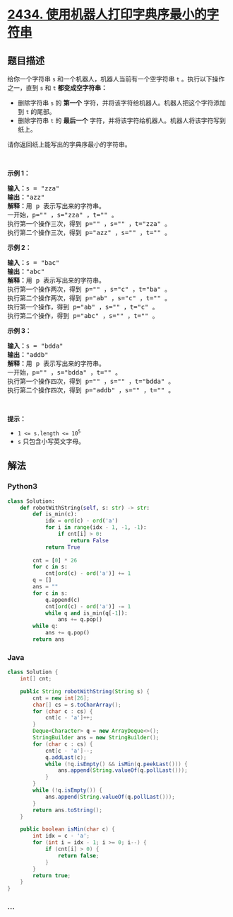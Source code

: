 # [2434. 使用机器人打印字典序最小的字符串](https://leetcode-cn.com/problems/using-a-robot-to-print-the-lexicographically-smallest-string)

## 题目描述

<!-- 这里写题目描述 -->

<p>给你一个字符串&nbsp;<code>s</code>&nbsp;和一个机器人，机器人当前有一个空字符串&nbsp;<code>t</code>&nbsp;。执行以下操作之一，直到&nbsp;<code>s</code> 和&nbsp;<code>t</code>&nbsp;<strong>都变成空字符串：</strong></p>

<ul>
	<li>删除字符串&nbsp;<code>s</code>&nbsp;的 <strong>第一个</strong>&nbsp;字符，并将该字符给机器人。机器人把这个字符添加到 <code>t</code>&nbsp;的尾部。</li>
	<li>删除字符串&nbsp;<code>t</code>&nbsp;的&nbsp;<strong>最后一个</strong>&nbsp;字符，并将该字符给机器人。机器人将该字符写到纸上。</li>
</ul>

<p>请你返回纸上能写出的字典序最小的字符串。</p>

<p>&nbsp;</p>

<p><strong>示例 1：</strong></p>

<pre><b>输入：</b>s = "zza"
<b>输出：</b>"azz"
<b>解释：</b>用 p 表示写出来的字符串。
一开始，p="" ，s="zza" ，t="" 。
执行第一个操作三次，得到 p="" ，s="" ，t="zza" 。
执行第二个操作三次，得到 p="azz" ，s="" ，t="" 。
</pre>

<p><strong>示例 2：</strong></p>

<pre><b>输入：</b>s = "bac"
<b>输出：</b>"abc"
<b>解释：</b>用 p 表示写出来的字符串。
执行第一个操作两次，得到 p="" ，s="c" ，t="ba" 。
执行第二个操作两次，得到 p="ab" ，s="c" ，t="" 。
执行第一个操作，得到 p="ab" ，s="" ，t="c" 。
执行第二个操作，得到 p="abc" ，s="" ，t="" 。
</pre>

<p><strong>示例 3：</strong></p>

<pre><b>输入：</b>s = "bdda"
<b>输出：</b>"addb"
<b>解释：</b>用 p 表示写出来的字符串。
一开始，p="" ，s="bdda" ，t="" 。
执行第一个操作四次，得到 p="" ，s="" ，t="bdda" 。
执行第二个操作四次，得到 p="addb" ，s="" ，t="" 。
</pre>

<p>&nbsp;</p>

<p><strong>提示：</strong></p>

<ul>
	<li><code>1 &lt;= s.length &lt;= 10<sup>5</sup></code></li>
	<li><code>s</code>&nbsp;只包含小写英文字母。</li>
</ul>


## 解法

<!-- 这里可写通用的实现逻辑 -->

<!-- tabs:start -->

### **Python3**

<!-- 这里可写当前语言的特殊实现逻辑 -->

```python
class Solution:
    def robotWithString(self, s: str) -> str:
        def is_min(c):
            idx = ord(c) - ord('a')
            for i in range(idx - 1, -1, -1):
                if cnt[i] > 0:
                    return False
            return True
        
        cnt = [0] * 26
        for c in s:
            cnt[ord(c) - ord('a')] += 1
        q = []
        ans = ""
        for c in s:
            q.append(c)
            cnt[ord(c) - ord('a')] -= 1
            while q and is_min(q[-1]):
                ans += q.pop() 
        while q:
            ans += q.pop()
        return ans
```

### **Java**

<!-- 这里可写当前语言的特殊实现逻辑 -->

```java
class Solution {
    int[] cnt;

    public String robotWithString(String s) {
        cnt = new int[26];
        char[] cs = s.toCharArray();
        for (char c : cs) {
            cnt[c - 'a']++;
        }
        Deque<Character> q = new ArrayDeque<>();
        StringBuilder ans = new StringBuilder();
        for (char c : cs) {
            cnt[c - 'a']--;
            q.addLast(c);
            while (!q.isEmpty() && isMin(q.peekLast())) {
                ans.append(String.valueOf(q.pollLast()));
            }
        }
        while (!q.isEmpty()) {
            ans.append(String.valueOf(q.pollLast()));
        }
        return ans.toString();
    }

    public boolean isMin(char c) {
        int idx = c - 'a';
        for (int i = idx - 1; i >= 0; i--) {
            if (cnt[i] > 0) {
                return false;
            }
        }
        return true;
    }
}
```

### **...**

```

```

<!-- tabs:end -->
